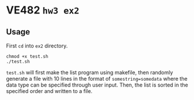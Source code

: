 # VE482 `hw3 ex2`
## Usage

First `cd` into `ex2` directory.

```shell
chmod +x test.sh
./test.sh
```

`test.sh` will first make the list program using makefile, then randomly generate a file with 10 lines in the format of `somestring=somedata` where the data type can be specified through user input. Then, the list is sorted in the specified order and written to a file.

